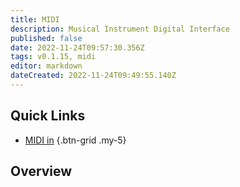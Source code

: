 ```yaml
---
title: MIDI
description: Musical Instrument Digital Interface
published: false
date: 2022-11-24T09:57:30.356Z
tags: v0.1.15, midi
editor: markdown
dateCreated: 2022-11-24T09:49:55.140Z
---
```


## Quick Links
* [<i class="mdi mdi-midi"></i> MIDI in](/en/MIDI/In)
{.btn-grid .my-5}

## Overview